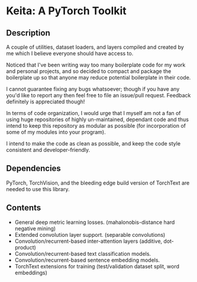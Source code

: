 # Keita: A PyTorch Toolkit

## Description

A couple of utilities, dataset loaders, and layers compiled and created by me which I believe everyone should have access to.

Noticed that I've been writing way too many boilerplate code for my work and personal projects, and so decided to compact and package the boilerplate up so that anyone may reduce potential boilerplate in their code.

I cannot guarantee fixing any bugs whatsoever; though if you have any you'd like to report any then feel free to file an issue/pull request. Feedback definitely is appreciated though!

In terms of code organization, I would urge that I myself am not a fan of using huge repositories of highly un-maintained, dependant code and thus intend to keep this repository as modular as possible (for incorporation of some of my modules into your program).

I intend to make the code as clean as possible, and keep the code style consistent and developer-friendly.

## Dependencies

PyTorch, TorchVision, and the bleeding edge build version of TorchText are needed to use this library.

## Contents

- General deep metric learning losses. (mahalonobis-distance hard negative mining)
- Extended convolution layer support. (separable convolutions)
- Convolution/recurrent-based inter-attention layers (additive, dot-product)
- Convolution/recurrent-based text classification models.
- Convolution/recurrent-based sentence embedding models.
- TorchText extensions for training (test/validation dataset split, word embeddings)